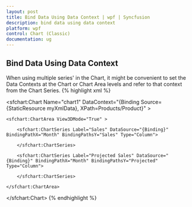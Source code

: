 ```yaml
---
layout: post
title: Bind Data Using Data Context | wpf | Syncfusion
description: bind data using data context
platform: wpf
control: Chart (Classic)
documentation: ug
---
```


## Bind Data Using Data Context

When using multiple series' in the Chart, it might be convenient to set the Data Contexts at the Chart or Chart Area levels and refer to that context from the Chart Series.
{% highlight xml %}

<sfchart:Chart Name="chart1" DataContext="{Binding Source={StaticResource myXmlData}, XPath=Products/Product}" >

    <sfchart:ChartArea View3DMode="True" >

        <sfchart:ChartSeries Label="Sales" DataSource="{Binding}" BindingPathX="Month" BindingPathsY="Sales" Type="Column">

        </sfchart:ChartSeries>

        <sfchart:ChartSeries Label="Projected Sales" DataSource="{Binding}" BindingPathX="Month" BindingPathsY="Projected" Type="Column">

        </sfchart:ChartSeries>

    </sfchart:ChartArea>

</sfchart:Chart>
{% endhighlight  %}
